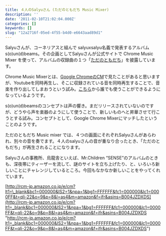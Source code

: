 ```yaml
---
title: ４人のSalyuさん (ただのともだち Music Mixer)
description: ''
date: '2011-02-10T21:02:04.000Z'
categories: []
keywords: []
slug: "12a2716f-05ed-4f55-b4d0-e6643aad89d1"
---
```

Salyuさんが、コーネリアスと組んで salyuxsalyu名義で発表するアルバム s(o)un(d)beams。その企画としてSalyuさんが公式サイトで Chrome Music Mixer を使って、アルバムの収録曲の１つ「[ただのともだち](http://www.salyu.jp/salyuxsalyu/musicmixer/)」を披露しています。

Chrome Music Mixerとは、[Google ChromeのCM](http://www.youtube.com/watch?v=xS64qLSdLfw&feature=player_profilepage)で見たことがあると思いますが、Youtubeを同時再生し、そこに収録されている音を同時再生することで、音楽を作り出してしまおうという試み。[こちら](http://www.morewithgoogle.jp/musicmixer/)から誰でも使うことができるようになっているようです。

s(o)un(d)beamsのコンセプトは声の響き。まだリリースされていないのですが、どうやら声を楽器のようにして使うことで、新しいものへと昇華させて行こうとする試み。コンセプトとして、Google Chrome Mixerにマッチしたということのようです。

ただのともだち Music mixer では、４つの画面にそれぞれSalyuさんがあらわれ、別々の音を奏でます。４人のsalyuさんの音が重なり合ったとき、「ただのともだち」が再生されることになります。

Salyuさんの事務所、烏龍舎といえば、Mr.Children “SENSE”のアルバムのときも、深夜帯にティーザーを流して、謎のサイトを立ち上げたり、と、いろいろ新しいことにチャレンジしているところ。今回もなかなか新しいことをやってくれています。

[http://rcm-jp.amazon.co.jp/e/cm?lt1=\_blank&bc1=000000&IS2=1&npa=1&bg1=FFFFFF&fc1=000000&lc1=0000FF&t=qli-22&o=9&p=8&l=as4&m=amazon&f=ifr&asins=B004JZDXDS](http://rcm-jp.amazon.co.jp/e/cm?lt1=_blank&bc1=000000&IS2=1&npa=1&bg1=FFFFFF&fc1=000000&lc1=0000FF&t=qli-22&o=9&p=8&l=as4&m=amazon&f=ifr&asins=B004JZDXDS "http://rcm-jp.amazon.co.jp/e/cm?lt1=_blank&bc1=000000&IS2=1&npa=1&bg1=FFFFFF&fc1=000000&lc1=0000FF&t=qli-22&o=9&p=8&l=as4&m=amazon&f=ifr&asins=B004JZDXDS")